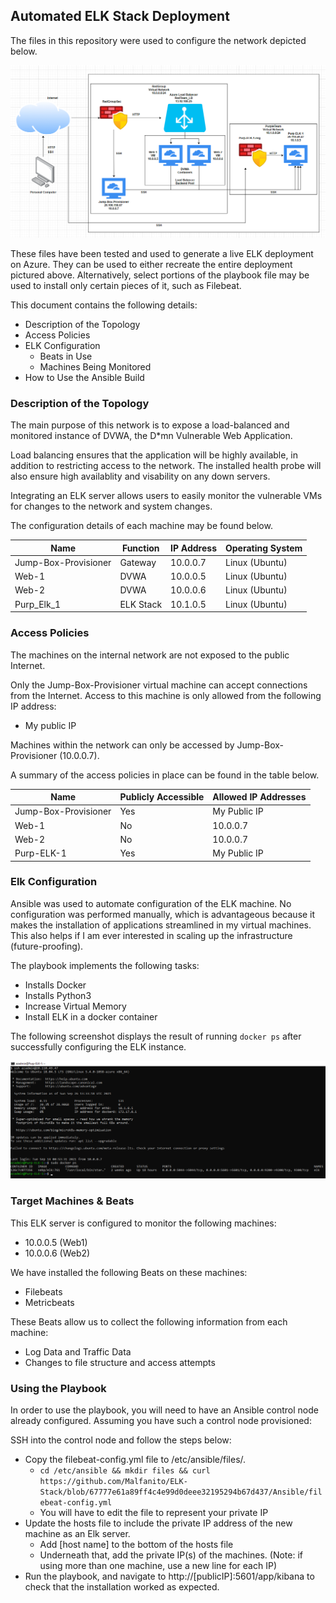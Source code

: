 ## Automated ELK Stack Deployment

The files in this repository were used to configure the network depicted below.

![alt text](https://github.com/Malfanito/ELK-Stack/blob/main/Diagrams/ELK%20Stack%20Diagram.png)

These files have been tested and used to generate a live ELK deployment on Azure. They can be used to either recreate the entire deployment pictured above. Alternatively, select portions of the playbook file may be used to install only certain pieces of it, such as Filebeat.


This document contains the following details:
- Description of the Topology
- Access Policies
- ELK Configuration
  - Beats in Use
  - Machines Being Monitored
- How to Use the Ansible Build


### Description of the Topology

The main purpose of this network is to expose a load-balanced and monitored instance of DVWA, the D*mn Vulnerable Web Application.

Load balancing ensures that the application will be highly available, in addition to restricting access to the network. The installed health probe will also ensure high availablity and visability on any down servers.

Integrating an ELK server allows users to easily monitor the vulnerable VMs for changes to the network and system changes.

The configuration details of each machine may be found below.

| Name                 | Function   | IP Address | Operating System |
|----------------------|------------|------------|------------------|
| Jump-Box-Provisioner | Gateway    | 10.0.0.7   | Linux (Ubuntu)   |
| Web-1                | DVWA       | 10.0.0.5   | Linux (Ubuntu)   |
| Web-2                | DVWA       | 10.0.0.6   | Linux (Ubuntu)   |
| Purp_Elk_1           | ELK Stack  | 10.1.0.5   | Linux (Ubuntu)   |

### Access Policies

The machines on the internal network are not exposed to the public Internet. 

Only the Jump-Box-Provisioner virtual machine can accept connections from the Internet. Access to this machine is only allowed from the following IP address:
- My public IP

Machines within the network can only be accessed by Jump-Box-Provisioner (10.0.0.7).

A summary of the access policies in place can be found in the table below.

| Name                 | Publicly Accessible | Allowed IP Addresses |
|----------------------|---------------------|----------------------|
| Jump-Box-Provisioner | Yes                 | My Public IP         |
| Web-1                | No                  | 10.0.0.7             |
| Web-2                | No                  | 10.0.0.7             |
| Purp-ELK-1           | Yes                 | My Public IP         |

### Elk Configuration

Ansible was used to automate configuration of the ELK machine. No configuration was performed manually, which is advantageous because it makes the installation of applications streamlined in my virtual machines. This also helps if I am ever interested in scaling up the infrastructure (future-proofing). 

The playbook implements the following tasks:
- Installs Docker
- Installs Python3
- Increase Virtual Memory
- Install ELK in a docker container

The following screenshot displays the result of running `docker ps` after successfully configuring the ELK instance.

![alt text](https://github.com/Malfanito/ELK-Stack/blob/main/Images/docker%20ps%20on%20elk.png)

### Target Machines & Beats
This ELK server is configured to monitor the following machines:
- 10.0.0.5 (Web1)
- 10.0.0.6 (Web2)

We have installed the following Beats on these machines:
- Filebeats
- Metricbeats

These Beats allow us to collect the following information from each machine:
- Log Data and Traffic Data
- Changes to file structure and access attempts

### Using the Playbook
In order to use the playbook, you will need to have an Ansible control node already configured. Assuming you have such a control node provisioned: 

SSH into the control node and follow the steps below:
- Copy the filebeat-config.yml file to /etc/ansible/files/.
  - `cd /etc/ansible && mkdir files && curl https://github.com/Malfanito/ELK-Stack/blob/67777e61a89ff4c4e99d0deee32195294b67d437/Ansible/filebeat-config.yml`
  - You will have to edit the file to represent your private IP
- Update the hosts file to include the private IP address of the new machine as an Elk server.
  - Add [host name] to the bottom of the hosts file
  - Underneath that, add the private IP(s) of the machines. (Note: if using more than one machine, use a new line for each IP)
- Run the playbook, and navigate to http://[publicIP]:5601/app/kibana to check that the installation worked as expected.
